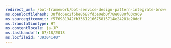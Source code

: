 ```yaml
---
redirect_url: /bot-framework/bot-service-design-pattern-integrate-browser
ms.openlocfilehash: 38fdc6ec2f5be8b87fd3e0eb0f78e0880f03c969
ms.sourcegitcommit: f576981342fb3361216675815714e24281e20ddf
ms.translationtype: HT
ms.contentlocale: ja-JP
ms.lasthandoff: 07/18/2018
ms.locfileid: "39304140"
---
```

